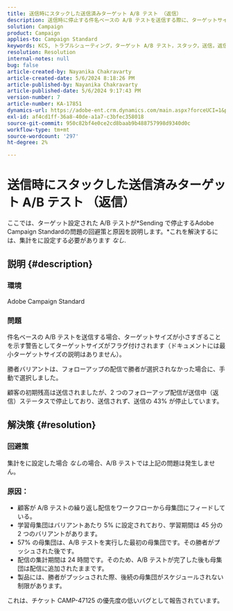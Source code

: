 ```yaml
---
title: 送信時にスタックした送信済みターゲット A/B テスト （返信）
description: 送信時に停止する件名ベースの A/B テストを送信する際に、ターゲットサイズを修正する方法を説明します。 集計をなしに設定します。
solution: Campaign
product: Campaign
applies-to: Campaign Standard
keywords: KCS, トラブルシューティング，ターゲット A/B テスト，スタック，送信，返信，Adobe Campaign Standard, ACS
resolution: Resolution
internal-notes: null
bug: false
article-created-by: Nayanika Chakravarty
article-created-date: 5/6/2024 8:18:26 PM
article-published-by: Nayanika Chakravarty
article-published-date: 5/6/2024 9:17:43 PM
version-number: 7
article-number: KA-17851
dynamics-url: https://adobe-ent.crm.dynamics.com/main.aspx?forceUCI=1&pagetype=entityrecord&etn=knowledgearticle&id=7ab00dcb-e50b-ef11-9f8a-6045bd0065b6
exl-id: af4cd1ff-36a8-40de-a1a7-c3bfec358018
source-git-commit: 950c82bf4e0ce2cd8baab9b488757998d9340d0c
workflow-type: tm+mt
source-wordcount: '297'
ht-degree: 2%

---
```


# 送信時にスタックした送信済みターゲット A/B テスト （返信）


ここでは、ターゲット設定された A/B テストが*Sending で停止するAdobe Campaign Standardの問題の回避策と原因を説明します。*これを解決するには、集計をに設定する必要があります *なし*.

## 説明 {#description}


### <b>環境</b>

Adobe Campaign Standard

### <b>問題</b>

件名ベースの A/B テストを送信する場合、ターゲットサイズが小さすぎることを示す警告としてターゲットサイズがフラグ付けされます（ドキュメントには最小ターゲットサイズの説明はありません）。

勝者バリアントは、フォローアップの配信で勝者が選択されなかった場合に、手動で選択しました。

顧客の初期残高は送信されましたが、2 つのフォローアップ配信が送信中（返信）ステータスで停止しており、送信されず、送信の 43% が停止しています。


## 解決策 {#resolution}


### <b>回避策</b>

集計をに設定した場合 *なし*&#x200B;の場合、A/B テストでは上記の問題は発生しません。

### <b>原因</b>：

- 顧客が A/B テストの繰り返し配信をワークフローから母集団にフィードしている。
- 学習母集団はバリアントあたり 5% に設定されており、学習期間は 45 分の 2 つのバリアントがあります。
- 57% の母集団は、A/B テストを実行した最初の母集団です。その勝者がプッシュされた後です。
- 配信の集計期間は 24 時間です。そのため、A/B テストが完了した後も母集団は配信に追加されたままです。
- 製品には、勝者がプッシュされた際、後続の母集団がスケジュールされない制限があります。


これは、チケット CAMP-47125 の優先度の低いバグとして報告されています。
